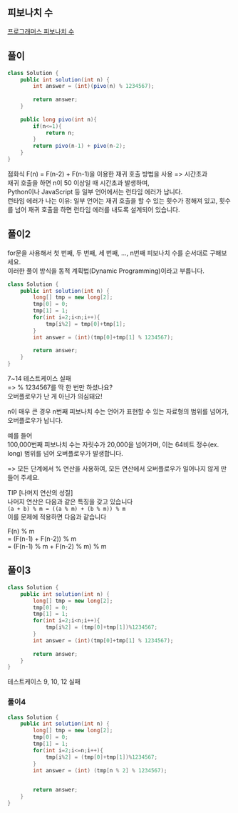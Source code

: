 ## 피보나치 수
[프로그래머스 피보나치 수](https://school.programmers.co.kr/tryouts/71886/challenges)


## 풀이
~~~java
class Solution {
    public int solution(int n) {
        int answer = (int)(pivo(n) % 1234567);
        
        return answer;
    }
    
    public long pivo(int n){
        if(n<=1){
            return n;
        }
        return pivo(n-1) + pivo(n-2);
    }
}
~~~
점화식 F(n) = F(n-2) + F(n-1)을 이용한 재귀 호출 방법을 사용 => 시간초과  
재귀 호출을 하면 n이 50 이상일 때 시간초과 발생하며,  
Python이나 JavaScript 등 일부 언어에서는 런타임 에러가 납니다.  
런타임 에러가 나는 이유: 일부 언어는 재귀 호출을 할 수 있는 횟수가 정해져 있고, 횟수를 넘어 재귀 호출을 하면 런타임 에러를 내도록 설계되어 있습니다.  


## 풀이2
for문을 사용해서 첫 번째, 두 번째, 세 번째, ..., n번째 피보나치 수를 순서대로 구해보세요.  
이러한 풀이 방식을 동적 계획법(Dynamic Programming)이라고 부릅니다.  

~~~java
class Solution {
    public int solution(int n) {
        long[] tmp = new long[2];
        tmp[0] = 0;
        tmp[1] = 1;
        for(int i=2;i<n;i++){
            tmp[i%2] = tmp[0]+tmp[1];
        }
        int answer = (int)(tmp[0]+tmp[1] % 1234567);
        
        return answer;
    }
}
~~~
7~14 테스트케이스 실패  
=> % 1234567를 딱 한 번만 하셨나요?  
오버플로우가 난 게 아닌가 의심돼요!  

n이 매우 큰 경우 n번째 피보나치 수는 언어가 표현할 수 있는 자료형의 범위를 넘어가, 오버플로우가 납니다.  

예를 들어  
100,000번째 피보나치 수는 자릿수가 20,000을 넘어가며, 이는 64비트 정수(ex. long) 범위를 넘어 오버플로우가 발생합니다.  

=> 모든 단계에서 % 연산을 사용하여, 모든 연산에서 오버플로우가 일어나지 않게 만들어 주세요.  

TIP [나머지 연산의 성질]  
나머지 연산은 다음과 같은 특징을 갖고 있습니다  
`(a + b) % m = ((a % m) + (b % m)) % m`  
이를 문제에 적용하면 다음과 같습니다  

F(n) % m  
= (F(n-1) + F(n-2)) % m  
= (F(n-1) % m + F(n-2) % m) % m  

## 풀이3
~~~java
class Solution {
    public int solution(int n) {
        long[] tmp = new long[2];
        tmp[0] = 0;
        tmp[1] = 1;
        for(int i=2;i<n;i++){
            tmp[i%2] = (tmp[0]+tmp[1])%1234567;
        }
        int answer = (int)(tmp[0]+tmp[1] % 1234567);
        
        return answer;
    }
}
~~~
테스트케이스 9, 10, 12 실패  

### 풀이4
~~~java
class Solution {
    public int solution(int n) {
        long[] tmp = new long[2];
        tmp[0] = 0;
        tmp[1] = 1;
        for(int i=2;i<=n;i++){
            tmp[i%2] = (tmp[0]+tmp[1])%1234567;
        }
        int answer = (int) (tmp[n % 2] % 1234567);

        
        return answer;
    }
}
~~~